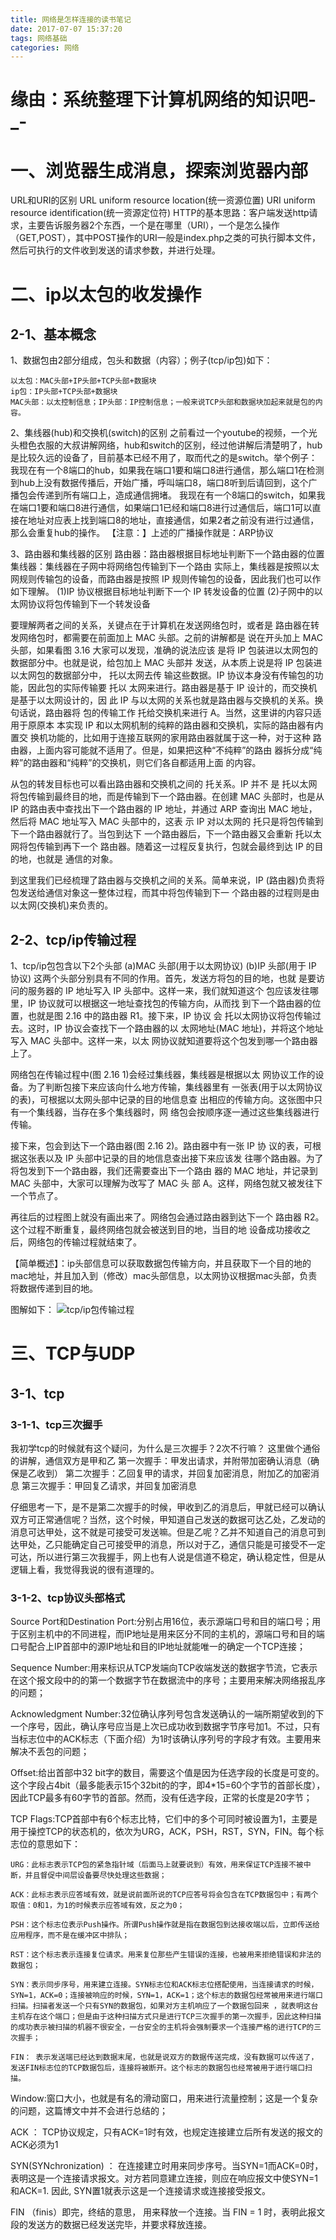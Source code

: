 ```yaml
---
title: 网络是怎样连接的读书笔记
date: 2017-07-07 15:37:20
tags: 网络基础
categories: 网络
---
```


# 缘由：系统整理下计算机网络的知识吧-_-

<!--more-->

# 一、浏览器生成消息，探索浏览器内部
URL和URI的区别
URL uniform resource location(统一资源位置)
URI uniform resource identification(统一资源定位符)
HTTP的基本思路：客户端发送http请求，主要告诉服务器2个东西，一个是在哪里（URI），一个是怎么操作（GET,POST），其中POST操作的URI一般是index.php之类的可执行脚本文件，然后可执行的文件收到发送的请求参数，并进行处理。
 
# 二、ip以太包的收发操作
## 2-1、基本概念
1、数据包由2部分组成，包头和数据（内容）；例子(tcp/ip包)如下：
```
以太包：MAC头部+IP头部+TCP头部+数据块
ip包：IP头部+TCP头部+数据块
MAC头部：以太控制信息；IP头部：IP控制信息；一般来说TCP头部和数据块加起来就是包的内容。
```

2、集线器(hub)和交换机(switch)的区别
之前看过一个youtube的视频，一个光头橙色衣服的大叔讲解网络，hub和switch的区别，经过他讲解后清楚明了，hub是比较久远的设备了，目前基本已经不用了，取而代之的是switch。举个例子：
我现在有一个8端口的hub，如果我在端口1要和端口8进行通信，那么端口1在检测到hub上没有数据传播后，开始广播，呼叫端口8，端口8听到后请回到，这个广播包会传递到所有端口上，造成通信拥堵。
我现在有一个8端口的switch，如果我在端口1要和端口8进行通信，如果端口1已经和端口8进行过通信后，端口1可以直接在地址对应表上找到端口8的地址，直接通信，如果2者之前没有进行过通信，那么会重复hub的操作。
【注意：】上述的广播操作就是：ARP协议

3、路由器和集线器的区别
路由器：路由器根据目标地址判断下一个路由器的位置
集线器：集线器在子网中将网络包传输到下一个路由
实际上，集线器是按照以太网规则传输包的设备，而路由器是按照 IP 规则传输包的设备，因此我们也可以作如下理解。
(1)IP 协议根据目标地址判断下一个 IP 转发设备的位置
(2)子网中的以太网协议将包传输到下一个转发设备

要理解两者之间的关系，关键点在于计算机在发送网络包时，或者是 路由器在转发网络包时，都需要在前面加上 MAC 头部。之前的讲解都是 说在开头加上 MAC 头部，如果看图 3.16 大家可以发现，准确的说法应该 是将 IP 包装进以太网包的数据部分中。也就是说，给包加上 MAC 头部并 发送，从本质上说是将 IP 包装进以太网包的数据部分中， 托以太网去传 输这些数据。IP 协议本身没有传输包的功能，因此包的实际传输要 托以 太网来进行。路由器是基于 IP 设计的，而交换机是基于以太网设计的，因 此 IP 与以太网的关系也就是路由器与交换机的关系。换句话说，路由器将 包的传输工作 托给交换机来进行 A。当然，这里讲的内容只适用于原原本 本实现 IP 和以太网机制的纯粹的路由器和交换机，实际的路由器有内置交 换机功能的，比如用于连接互联网的家用路由器就属于这一种，对于这种 路由器，上面内容可能就不适用了。但是，如果把这种“不纯粹”的路由 器拆分成“纯粹”的路由器和“纯粹”的交换机，则它们各自都适用上面 的内容。

从包的转发目标也可以看出路由器和交换机之间的 托关系。IP 并不 是 托以太网将包传输到最终目的地，而是传输到下一个路由器。在创建 MAC 头部时，也是从 IP 的路由表中查找出下一个路由器的 IP 地址，并通过 ARP 查询出 MAC 地址，然后将 MAC 地址写入 MAC 头部中的，这表 示 IP 对以太网的 托只是将包传输到下一个路由器就行了。当包到达下 一个路由器后，下一个路由器又会重新 托以太网将包传输到再下一个 路由器。随着这一过程反复执行，包就会最终到达 IP 的目的地，也就是 通信的对象。

到这里我们已经梳理了路由器与交换机之间的关系。简单来说，IP (路由器)负责将包发送给通信对象这一整体过程，而其中将包传输到下一个路由器的过程则是由以太网(交换机)来负责的。

## 2-2、tcp/ip传输过程
1、tcp/ip包包含以下2个头部
(a)MAC 头部(用于以太网协议) (b)IP 头部(用于 IP 协议)
这两个头部分别具有不同的作用。首先，发送方将包的目的地，也就 是要访问的服务器的 IP 地址写入 IP 头部中。这样一来，我们就知道这个 包应该发往哪里，IP 协议就可以根据这一地址查找包的传输方向，从而找 到下一个路由器的位置，也就是图 2.16 中的路由器 R1。接下来，IP 协议 会 托以太网协议将包传输过去。这时，IP 协议会查找下一个路由器的以 太网地址(MAC 地址)，并将这个地址写入 MAC 头部中。这样一来，以太 网协议就知道要将这个包发到哪一个路由器上了。

网络包在传输过程中(图 2.16 1)会经过集线器，集线器是根据以太 网协议工作的设备。为了判断包接下来应该向什么地方传输，集线器里有 一张表(用于以太网协议的表)，可根据以太网头部中记录的目的地信息查 出相应的传输方向。这张图中只有一个集线器，当存在多个集线器时，网 络包会按顺序逐一通过这些集线器进行传输。

接下来，包会到达下一个路由器(图 2.16 2)。路由器中有一张 IP 协 议的表，可根据这张表以及 IP 头部中记录的目的地信息查出接下来应该发 往哪个路由器。为了将包发到下一个路由器，我们还需要查出下一个路由 器的 MAC 地址，并记录到 MAC 头部中，大家可以理解为改写了 MAC 头 部 A。这样，网络包就又被发往下一个节点了。

再往后的过程图上就没有画出来了。网络包会通过路由器到达下一个 路由器 R2。这个过程不断重复，最终网络包就会被送到目的地，当目的地 设备成功接收之后，网络包的传输过程就结束了。【简单概述】：ip头部信息可以获取数据包传输方向，并且获取下一个目的地的mac地址，并且加入到（修改）mac头部信息，以太网协议根据mac头部，负责将数据传递到目的地。图解如下：
![tcp/ip包传输过程](http://ok2nitkry.bkt.clouddn.com/%E7%BD%91%E7%BB%9C%E6%98%AF%E5%A6%82%E4%BD%95%E8%BF%9E%E6%8E%A5%E7%9A%84_01.png)

# 三、TCP与UDP
## 3-1、tcp
### 3-1-1、tcp三次握手
我初学tcp的时候就有这个疑问，为什么是三次握手？2次不行嘛？
这里做个通俗的讲解，通信双方是甲和乙
第一次握手：甲发出请求，并附带加密确认消息（确保是乙收到）
第二次握手：乙回复甲的请求，并回复加密消息，附加乙的加密消息
第三次握手：甲回复乙请求，并回复加密消息

仔细思考一下，是不是第二次握手的时候，甲收到乙的消息后，甲就已经可以确认双方可正常通信呢？当然，这个时候，甲知道自己发送的数据可达乙处，乙发动的消息可达甲处，这不就是可接受可发送嘛。但是乙呢？乙并不知道自己的消息可到达甲处，乙只能确定自己可接受甲的消息，所以对于乙，通信只能是可接受不一定可达，所以进行第三次我握手，网上也有人说是信道不稳定，确认稳定性，但是从逻辑上看，我觉得我说的很有道理的。

### 3-1-2、tcp协议头部格式
Source Port和Destination Port:分别占用16位，表示源端口号和目的端口号；用于区别主机中的不同进程，而IP地址是用来区分不同的主机的，源端口号和目的端口号配合上IP首部中的源IP地址和目的IP地址就能唯一的确定一个TCP连接；

Sequence Number:用来标识从TCP发端向TCP收端发送的数据字节流，它表示在这个报文段中的的第一个数据字节在数据流中的序号；主要用来解决网络报乱序的问题；

Acknowledgment Number:32位确认序列号包含发送确认的一端所期望收到的下一个序号，因此，确认序号应当是上次已成功收到数据字节序号加1。不过，只有当标志位中的ACK标志（下面介绍）为1时该确认序列号的字段才有效。主要用来解决不丢包的问题；

Offset:给出首部中32 bit字的数目，需要这个值是因为任选字段的长度是可变的。这个字段占4bit（最多能表示15个32bit的的字，即4*15=60个字节的首部长度），因此TCP最多有60字节的首部。然而，没有任选字段，正常的长度是20字节；

TCP Flags:TCP首部中有6个标志比特，它们中的多个可同时被设置为1，主要是用于操控TCP的状态机的，依次为URG，ACK，PSH，RST，SYN，FIN。每个标志位的意思如下：


```
URG：此标志表示TCP包的紧急指针域（后面马上就要说到）有效，用来保证TCP连接不被中断，并且督促中间层设备要尽快处理这些数据；

ACK：此标志表示应答域有效，就是说前面所说的TCP应答号将会包含在TCP数据包中；有两个取值：0和1，为1的时候表示应答域有效，反之为0；

PSH：这个标志位表示Push操作。所谓Push操作就是指在数据包到达接收端以后，立即传送给应用程序，而不是在缓冲区中排队；

RST：这个标志表示连接复位请求。用来复位那些产生错误的连接，也被用来拒绝错误和非法的数据包；

SYN：表示同步序号，用来建立连接。SYN标志位和ACK标志位搭配使用，当连接请求的时候，SYN=1，ACK=0；连接被响应的时候，SYN=1，ACK=1；这个标志的数据包经常被用来进行端口扫描。扫描者发送一个只有SYN的数据包，如果对方主机响应了一个数据包回来 ，就表明这台主机存在这个端口；但是由于这种扫描方式只是进行TCP三次握手的第一次握手，因此这种扫描的成功表示被扫描的机器不很安全，一台安全的主机将会强制要求一个连接严格的进行TCP的三次握手；

FIN： 表示发送端已经达到数据末尾，也就是说双方的数据传送完成，没有数据可以传送了，发送FIN标志位的TCP数据包后，连接将被断开。这个标志的数据包也经常被用于进行端口扫描。
```

Window:窗口大小，也就是有名的滑动窗口，用来进行流量控制；这是一个复杂的问题，这篇博文中并不会进行总结的；

ACK ： TCP协议规定，只有ACK=1时有效，也规定连接建立后所有发送的报文的ACK必须为1

SYN(SYNchronization) ： 在连接建立时用来同步序号。当SYN=1而ACK=0时，表明这是一个连接请求报文。对方若同意建立连接，则应在响应报文中使SYN=1和ACK=1. 因此, SYN置1就表示这是一个连接请求或连接接受报文。

FIN （finis）即完，终结的意思， 用来释放一个连接。当 FIN = 1 时，表明此报文段的发送方的数据已经发送完毕，并要求释放连接。

